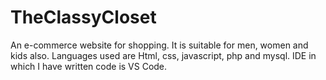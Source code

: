 # TheClassyCloset
An e-commerce website for shopping.
It is suitable for men, women and kids also.
Languages used are Html, css, javascript, php and mysql.
IDE in which I have written code is VS Code.
